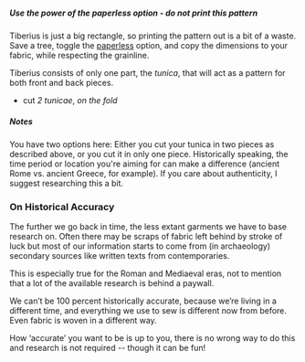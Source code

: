 <Tip>

##### Use the power of the *paperless* option - do *not* print this pattern  
  
Tiberius is just a big rectangle, so printing the pattern out is a bit of a waste. Save a tree, toggle the [paperless](/docs/guide/options/paperless) option, and copy the dimensions to your fabric, while respecting the grainline.

</Tip>

Tiberius consists of only one part, the *tunica*, that will act as a pattern for both front and back pieces.

- cut *2 tunicae*, _on the fold_

<Note>

##### Notes  
  
You have two options here: Either you cut your tunica in two pieces as described above, or you cut it in only one piece. Historically speaking, the time period or location you're aiming for can make a difference (ancient Rome vs. ancient Greece, for example). If you care about authenticity, I suggest researching this a bit.

</Note>


### On Historical Accuracy

  The further we go back in time, the less extant garments we have to base research on. Often there may be scraps of fabric left behind by stroke of luck but most of our information starts to come from (in archaeology) secondary sources like written texts from contemporaries.

This is especially true for the Roman and Mediaeval eras, not to mention that a lot of the available research is behind a paywall.

We can’t be 100 percent historically accurate, because we’re living in a different time, and everything we use to sew is different now from before. Even fabric is woven in a different way.

How ‘accurate’ you want to be is up to you, there is no wrong way to do this and research is not required -- though it can be fun!

